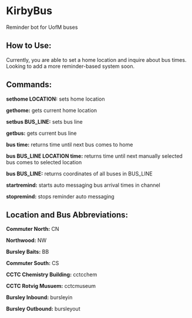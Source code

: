 # KirbyBus
Reminder bot for UofM buses

## How to Use:
Currently, you are able to set a home location and inquire about bus times. Looking to add a more reminder-based system soon.

## Commands:

**sethome LOCATION:** sets home location

**gethome:** gets current home location

**setbus BUS_LINE:** sets bus line

**getbus:** gets current bus line

**bus time:** returns time until next bus comes to home

**bus BUS_LINE LOCATION time:** returns time until next manually selected bus comes to selected location

**bus BUS_LINE:** returns coordinates of all buses in BUS_LINE

**startremind:** starts auto messaging bus arrival times in channel

**stopremind:** stops reminder auto messaging

## Location and Bus Abbreviations:

**Commuter North:** CN

**Northwood:** NW

**Bursley Baits:** BB

**Commuter South:** CS


**CCTC Chemistry Building:** cctcchem

**CCTC Rotvig Musuem:** cctcmuseum

**Bursley Inbound:** bursleyin

**Bursley Outbound:** bursleyout


